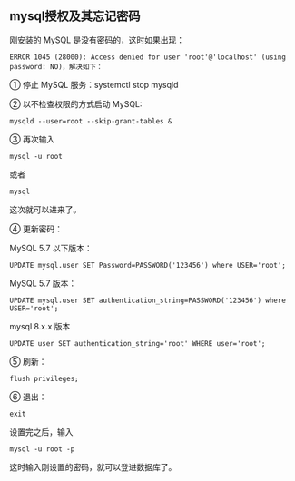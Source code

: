 

## mysql授权及其忘记密码

刚安装的 MySQL 是没有密码的，这时如果出现：
```mysql
ERROR 1045 (28000): Access denied for user 'root'@'localhost' (using password: NO)，解决如下：
```
① 停止 MySQL 服务：systemctl stop mysqld 

② 以不检查权限的方式启动 MySQL: 
```mysql
mysqld --user=root --skip-grant-tables &
```
③ 再次输入 
```mysql
mysql -u root 
```
或者 
```mysql
mysql
```
这次就可以进来了。

④ 更新密码：

MySQL 5.7 以下版本：
```mysql
UPDATE mysql.user SET Password=PASSWORD('123456') where USER='root';
```
MySQL 5.7 版本：
```mysql
UPDATE mysql.user SET authentication_string=PASSWORD('123456') where USER='root';
```
mysql 8.x.x 版本
```mysql
UPDATE user SET authentication_string='root' WHERE user='root';
```

⑤ 刷新：
```mysql
flush privileges;
```
⑥ 退出：
```mysql
exit
```

设置完之后，输入 
```mysql
mysql -u root -p
```
这时输入刚设置的密码，就可以登进数据库了。
 
